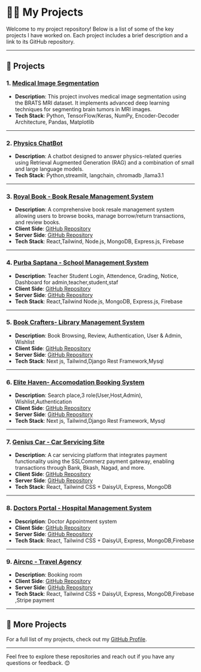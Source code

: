 # 👨‍💻 My Projects

Welcome to my project repository! Below is a list of some of the key projects I have worked on. Each project includes a brief description and a link to its GitHub repository.

---

## 🚀 Projects

### 1. [Medical Image Segmentation](https://github.com/Mahbub2001/Medical-Image-Segmentation-Brats-MRI-Dataset)
- **Description**: This project involves medical image segmentation using the BRATS MRI dataset. It implements advanced deep learning techniques for segmenting brain tumors in MRI images.  
- **Tech Stack**: Python, TensorFlow/Keras, NumPy, Encoder-Decoder Architecture, Pandas, Matplotlib  

---

### 2. [Physics ChatBot](https://github.com/Mahbub2001/Physics-Chatbot)
- **Description**: A chatbot designed to answer physics-related queries using Retrieval Augmented Generation (RAG) and a combination of small and large language models.  
- **Tech Stack**: Python,streamlit, langchain, chromadb ,llama3.1

---

### 3. [Royal Book - Book Resale Management System](https://royal-books-92ff1.web.app/)
- **Description**: A comprehensive book resale management system allowing users to browse books, manage borrow/return transactions, and review books.  
- **Client Side**: [GitHub Repository](https://github.com/Mahbub2001/Royal-Book-Client)  
- **Server Side**: [GitHub Repository](https://github.com/Mahbub2001/Royal-Book-Server)  
- **Tech Stack**: React,Tailwind, Node.js, MongoDB, Express.js, Firebase

---

### 4. [Purba Saptana - School Management System](https://purba-saptana.web.app/)
- **Description**: Teacher Student Login, Attendence, Grading, Notice, Dashboard for admin,teacher,student,staf   
- **Client Side**: [GitHub Repository](https://github.com/Mahbub2001/School-Website-client)  
- **Server Side**: [GitHub Repository](https://github.com/Mahbub2001/School-Website-Server)  
- **Tech Stack**: React,Tailwind Node.js, MongoDB, Express.js, Firebase

---

### 5. [Book Crafters- Library Management System](https://library-system-client.vercel.app/)
- **Description**: Book Browsing, Review, Authentication, User & Admin, Wishlist   
- **Client Side**: [GitHub Repository](https://github.com/Mahbub2001/Library-System-Client)  
- **Server Side**: [GitHub Repository](https://github.com/Mahbub2001/Library-System-Server)  
- **Tech Stack**: Next js, Tailwind,Django Rest Framework,Mysql

---

### 6. [Elite Haven- Accomodation Booking System](https://elite-haven.vercel.app/)
- **Description**: Search place,3 role(User,Host,Admin), Wishlist,Authentication   
- **Client Side**: [GitHub Repository](https://github.com/Mahbub2001/EliteHaven)  
- **Server Side**: [GitHub Repository](https://github.com/Mahbub2001/EliteHaven-Backend)  
- **Tech Stack**: Next js, Tailwind,Django Rest Framework, Mysql

---

### 7. [Genius Car - Car Servicing Site](https://genius-car-3e6fc.web.app)
- **Description**: A car servicing platform that integrates payment functionality using the SSLCommerz payment gateway, enabling transactions through Bank, Bkash, Nagad, and more.  
- **Client Side**: [GitHub Repository](https://github.com/Mahbub2001/Genius-Car-Full/tree/main/client)  
- **Server Side**: [GitHub Repository](https://github.com/Mahbub2001/Genius-Car-Full/tree/main/server)  
- **Tech Stack**: React, Tailwind CSS + DaisyUI, Express, MongoDB  

---

### 8. [Doctors Portal - Hospital Management System](https://github.com/Mahbub2001/doctors-portal-client-site)
- **Description**: Doctor Appointment system 
- **Client Side**: [GitHub Repository](https://github.com/Mahbub2001/doctors-portal-client-site)  
- **Server Side**: [GitHub Repository](https://github.com/Mahbub2001/doctors-portal-server)  
- **Tech Stack**: React, Tailwind CSS + DaisyUI, Express, MongoDB,Firebase
  
---

### 9. [Aircnc  - Travel Agency](https://aircnc-34c05.web.app/)
- **Description**:  Booking room 
- **Client Side**: [GitHub Repository](https://github.com/Mahbub2001/AIR-CNC-PART-3/tree/main/client)  
- **Server Side**: [GitHub Repository](https://github.com/Mahbub2001/AIR-CNC-PART-3/tree/main/server)  
- **Tech Stack**: React, Tailwind CSS + DaisyUI, Express, MongoDB,Firebase ,Stripe payment 

---

## 🌟 More Projects
For a full list of my projects, check out my [GitHub Profile](https://github.com/Mahbub2001).

---

Feel free to explore these repositories and reach out if you have any questions or feedback. 😊
